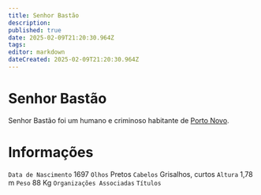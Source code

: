 ```yaml
---
title: Senhor Bastão
description: 
published: true
date: 2025-02-09T21:20:30.964Z
tags: 
editor: markdown
dateCreated: 2025-02-09T21:20:30.964Z
---
```


# Senhor Bastão
Senhor Bastão foi um humano e criminoso habitante de [Porto Novo](/lugares/plano-material/drafeon/sudeste-de-drafeon/porto-novo).

# Informações
`Data de Nascimento` 1697
`Olhos` Pretos
`Cabelos` Grisalhos, curtos
`Altura` 1,78 m
`Peso` 88 Kg
`Organizações Associadas`
`Títulos`